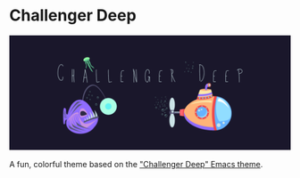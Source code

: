 # Challenger Deep

![banner](https://raw.githubusercontent.com/andrewbanchich/challenger-deep-syntax/master/assets/banner.png)

A fun, colorful theme based on the ["Challenger Deep" Emacs theme](https://github.com/MaxSt/challenger-deep).
